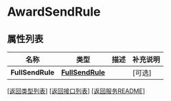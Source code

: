# AwardSendRule

## 属性列表

名称 | 类型 | 描述 | 补充说明
------------ | ------------- | ------------- | -------------
**FullSendRule** | [**FullSendRule**](FullSendRule.md) |  | [可选] 

[\[返回类型列表\]](README.md#类型列表)
[\[返回接口列表\]](README.md#接口列表)
[\[返回服务README\]](README.md)


